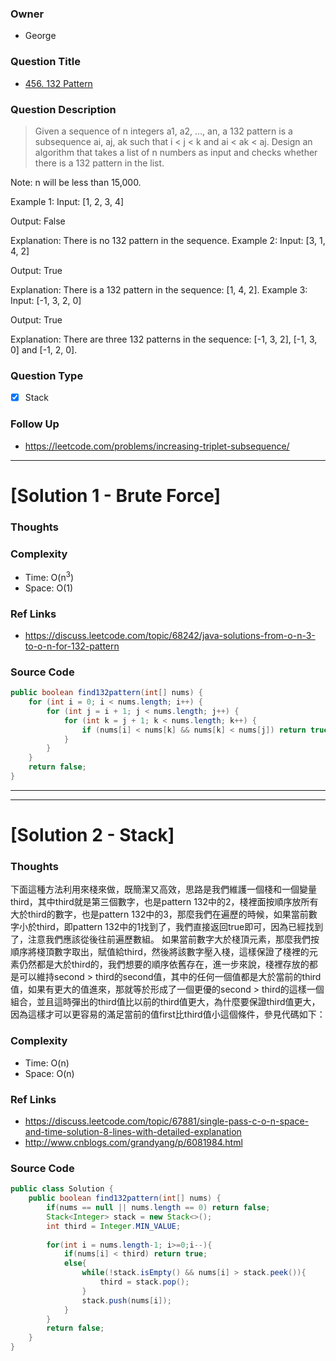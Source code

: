 ### Owner
- George

### Question Title
- [456. 132 Pattern](https://leetcode.com/problems/132-pattern/)

### Question Description
> Given a sequence of n integers a1, a2, ..., an, a 132 pattern is a subsequence ai, aj, ak such that i < j < k and ai < ak < aj. Design an algorithm that takes a list of n numbers as input and checks whether there is a 132 pattern in the list.

Note: n will be less than 15,000.

Example 1:
Input: [1, 2, 3, 4]

Output: False

Explanation: There is no 132 pattern in the sequence.
Example 2:
Input: [3, 1, 4, 2]

Output: True

Explanation: There is a 132 pattern in the sequence: [1, 4, 2].
Example 3:
Input: [-1, 3, 2, 0]

Output: True

Explanation: There are three 132 patterns in the sequence: [-1, 3, 2], [-1, 3, 0] and [-1, 2, 0].
### Question Type
- [x] Stack

### Follow Up
- https://leetcode.com/problems/increasing-triplet-subsequence/

---------------------------------------------------------------------------
# [Solution 1 - Brute Force] 


### Thoughts


### Complexity
- Time:  O(n<sup>3</sup>)
- Space: O(1)


### Ref Links
- https://discuss.leetcode.com/topic/68242/java-solutions-from-o-n-3-to-o-n-for-132-pattern

### Source Code
```java
public boolean find132pattern(int[] nums) {
    for (int i = 0; i < nums.length; i++) {
        for (int j = i + 1; j < nums.length; j++) {
            for (int k = j + 1; k < nums.length; k++) {
                if (nums[i] < nums[k] && nums[k] < nums[j]) return true;
            }
        }
    }
    return false;
}
```

---------------------------------------------------------------------------
---------------------------------------------------------------------------
# [Solution 2 - Stack] 


### Thoughts
下面這種方法利用來棧來做，既簡潔又高效，思路是我們維護一個棧和一個變量third，其中third就是第三個數字，也是pattern 132中的2，棧裡面按順序放所有大於third的數字，也是pattern 132中的3，那麼我們在遍歷的時候，如果當前數字小於third，即pattern 132中的1找到了，我們直接返回true即可，因為已經找到了，注意我們應該從後往前遍歷數組。 如果當前數字大於棧頂元素，那麼我們按順序將棧頂數字取出，賦值給third，然後將該數字壓入棧，這樣保證了棧裡的元素仍然都是大於third的，我們想要的順序依舊存在，進一步來說，棧裡存放的都是可以維持second > third的second值，其中的任何一個值都是大於當前的third值，如果有更大的值進來，那就等於形成了一個更優的second > third的這樣一個組合，並且這時彈出的third值比以前的third值更大，為什麼要保證third值更大，因為這樣才可以更容易的滿足當前的值first比third值小這個條件，參見代碼如下：

### Complexity
- Time:  O(n)
- Space: O(n)


### Ref Links
- https://discuss.leetcode.com/topic/67881/single-pass-c-o-n-space-and-time-solution-8-lines-with-detailed-explanation
- http://www.cnblogs.com/grandyang/p/6081984.html

### Source Code
```java
public class Solution {
    public boolean find132pattern(int[] nums) {
        if(nums == null || nums.length == 0) return false;
        Stack<Integer> stack = new Stack<>();
        int third = Integer.MIN_VALUE;
        
        for(int i = nums.length-1; i>=0;i--){
            if(nums[i] < third) return true;
            else{
                while(!stack.isEmpty() && nums[i] > stack.peek()){
                    third = stack.pop(); 
                }
                stack.push(nums[i]);
            }
        }
        return false;
    }
}
```
